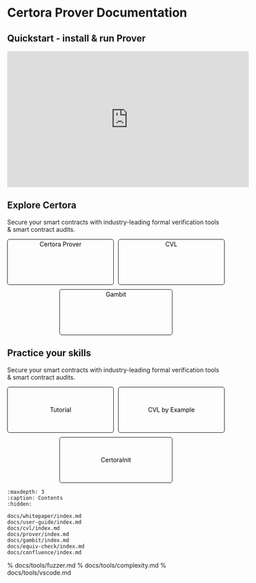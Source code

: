 Certora Prover Documentation
============================

<div class="display:flex;flex-direction:column;width:100%;align-items:center">
    <h2>Quickstart - install & run Prover </h2>
    <iframe width="560" height="315" src="https://www.youtube.com/embed/c4Joys3ZN1s?si=3OUWCdE-kWZPT_Ke" title="YouTube video player" frameborder="0" allowfullscreen></iframe>
</div>


<div class="display:flex;flex-direction:column;width:100%;align-items:center;margin:20px 0px 10px 0px;">
    <h2 class="margin:5px 0px 5px 0px">Explore Certora</h2>
    <p class="text-align:center">Secure your smart contracts with industry-leading formal verification tools & smart contract audits.</p>
    <div style="display:flex;width:100%;justify-content:center;flex-wrap:wrap;gap:10px;color:black">
        <span style="btn display:flex;justify-content:center;align-items:center;flex-grow:1;flex-basis:200px;max-width:250px;height:100px;border:1px solid #0d0d0d;padding:2px 5px;border-radius:5px;text-align:center;cursor:pointer;text-align:center">Certora Prover</span>
        <span style="btn display:flex;justify-content:center;align-items:center;flex-grow:1;flex-basis:200px;max-width:250px;height:100px;border:1px solid #0d0d0d;padding:2px 5px;border-radius:5px;text-align:center;cursor:pointer;text-align:center">CVL</span>
        <span style="btn display:flex;justify-content:center;align-items:center;flex-grow:1;flex-basis:200px;max-width:250px;height:100px;border:1px solid #0d0d0d;padding:2px 5px;border-radius:5px;text-align:center;cursor:pointer;text-align:center">Gambit</span>
    </div>
</div>

<div class="display:flex;flex-direction:column;width:100%;align-items:center;margin:20px 0px 10px 0px;">
    <h2 class="margin:5px 0px 5px 0px">Practice your skills</h2>
    <p class="text-align:center">Secure your smart contracts with industry-leading formal verification tools & smart contract audits.</p>
    <div style="display:flex;width:100%;justify-content:center;flex-wrap:wrap;gap:10px;color:black">
        <span style="display:flex;justify-content:center;align-items:center;flex-grow:1;flex-basis:200px;max-width:250px;height:100px;border:1px solid #0d0d0d;padding:2px 5px;border-radius:5px;text-align:center;cursor:pointer;text-align:center">Tutorial</span>
        <span style="display:flex;justify-content:center;align-items:center;flex-grow:1;flex-basis:200px;max-width:250px;height:100px;border:1px solid #0d0d0d;padding:2px 5px;border-radius:5px;text-align:center;cursor:pointer;text-align:center">CVL by Example</span>
        <span style="display:flex;justify-content:center;align-items:center;flex-grow:1;flex-basis:200px;max-width:250px;height:100px;border:1px solid #0d0d0d;padding:2px 5px;border-radius:5px;text-align:center;cursor:pointer;text-align:center">CertoraInit</span>
    </div>
</div>


```{toctree}
:maxdepth: 3
:caption: Contents
:hidden:

docs/whitepaper/index.md
docs/user-guide/index.md
docs/cvl/index.md
docs/prover/index.md
docs/gambit/index.md
docs/equiv-check/index.md
docs/confluence/index.md
```

% docs/tools/fuzzer.md
% docs/tools/complexity.md
% docs/tools/vscode.md
